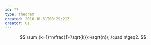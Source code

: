 ```yaml
---
id: T7
type: theorem
created: 2016-10-31T08:29:21Z
creator: U1
---
```

$$
\sum_{k=1}^n\frac{1}{\sqrt{k}}>\sqrt{n}\;,\quad n\geq2.
$$
